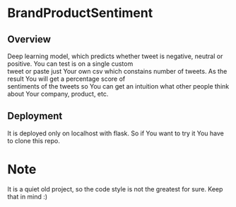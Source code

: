 # BrandProductSentiment
## Overview
Deep learning model, which predicts whether tweet is negative, neutral or positive. You can test is on a single custom  
tweet or paste just Your own csv which constains number of tweets. As the result You will get a percentage score of  
sentiments of the tweets so You can get an intuition what other people think about Your company, product, etc.

## Deployment
It is deployed only on localhost with flask. So if You want to try it You have to clone this repo.



# Note
It is a quiet old project, so the code style is not the greatest for sure. Keep that in mind :)

